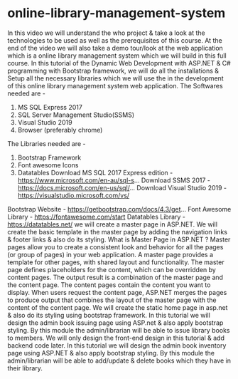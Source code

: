 # online-library-management-system

 In this video we will understand the who project & take a look at the technologies to be used as well as the prerequisites of this course.
At the end of the video we will also take a demo tour/look at the web application which is a online library management system which we will build in this full course.
 In this  tutorial of the Dynamic Web Development with ASP.NET & C# programming with Bootstrap framework, we will do all the installations & Setup all the necessary libraries which we will use the in the development of this online library management system web application.
The Softwares needed are -
1. MS SQL Express 2017 
2. SQL Server Management Studio(SSMS)
3. Visual Studio 2019 
4. Browser (preferably chrome)

The Libraries needed are -
1. Bootstrap Framework 
2. Font awesome Icons
3. Datatables
Download MS SQL 2017 Express edition - https://www.microsoft.com/en-au/sql-s...
Download SSMS 2017 - 
https://docs.microsoft.com/en-us/sql/...
Download Visual Studio 2019 -
https://visualstudio.microsoft.com/vs/

Bootstrap Website - https://getbootstrap.com/docs/4.3/get...
Font Awesome Library - https://fontawesome.com/start
Datatables Library - https://datatables.net/
we will create a master page in ASP.NET. We will create the basic template in the master page by adding the navigation links & footer links & also do its styling.
What is Master Page in ASP.NET ?
Master pages allow you to create a consistent look and behavior for all the pages (or group of pages) in your web application.
A master page provides a template for other pages, with shared layout and functionality. The master page defines placeholders for the content, which can be overridden by content pages. The output result is a combination of the master page and the content page.
The content pages contain the content you want to display.
When users request the content page, ASP.NET merges the pages to produce output that combines the layout of the master page with the content of the content page.
We will create the static home page in asp.net & also do its styling using bootstrap framework.
In this tutorial we will design the admin book issuing page using ASP.net & also apply bootstrap styling. By this module the admin/librarian will be able to issue library books to members. We will only design the front-end design in this tutorial & add backend code later.
In this tutorial we will design the admin book inventory page using ASP.NET & also apply bootstrap styling. By this module the admin/librarian will be able to add/update & delete books which they have in their library.
